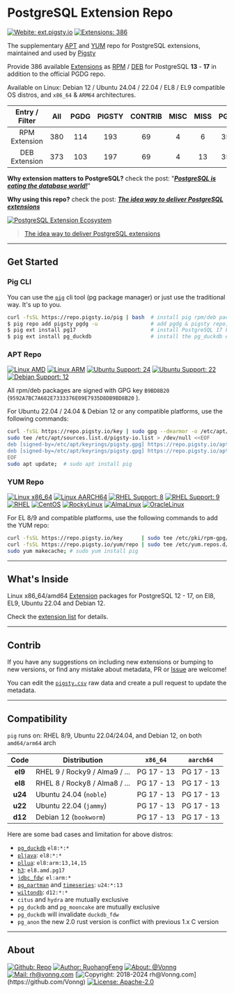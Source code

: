 # PostgreSQL Extension Repo

[![Webite: ext.pigsty.io](https://img.shields.io/badge/website-ext.pigsty.io-slategray?style=flat&logo=cilium&logoColor=white)](https://ext.pigsty.io)
[![Extensions: 386](https://img.shields.io/badge/extensions-386-%233E668F?style=flat&logo=postgresql&logoColor=white&labelColor=3E668F)](https://pigsty.io/docs/pgext/list)

The supplementary [APT](#apt-repo) and [YUM](#yum-repo) repo for PostgreSQL extensions, maintained and used by [Pigsty](https://www.pigsty.io)

Provide 386 available [Extensions](https://ext.pigsty.io/#/list) as [RPM](https://ext.pigsty.io/#/rpm) / [DEB](https://ext.pigsty.io/#/deb) for PostgreSQL **13** - **17** in addition to the official PGDG repo.

Available on Linux: Debian 12 / Ubuntu 24.04 / 22.04 / EL8 / EL9 compatible OS distros, and `x86_64` & `ARM64` architectures.

|Entry / Filter | All | PGDG | PIGSTY | CONTRIB | MISC | MISS | PG17 | PG16 | PG15 | PG14 | PG13|
|:----:|:----:|:----:|:----:|:----:|:----:|:----:|:----:|:----:|:----:|:----:|:----:|
| RPM Extension | 380 | 114 | 193 | 69 | 4 | 6 | 356 | 375 | 378 | 366 | 347 |
| DEB Extension | 373 | 103 | 197 | 69 | 4 | 13 | 354 | 368 | 371 | 364 | 344 |

**Why extension matters to PostgreSQL?** check the post: "[***PostgreSQL is eating the database world!***](https://medium.com/@fengruohang/postgres-is-eating-the-database-world-157c204dcfc4)"

**Why using this repo?** check the post: [***The idea way to deliver PostgreSQL extensions***](https://medium.com/@fengruohang/the-idea-way-to-deliver-postgresql-extensions-35646464bb71)

[![PostgreSQL Extension Ecosystem](https://pigsty.io/img/pigsty/ecosystem.jpg)](https://medium.com/@fengruohang/postgres-is-eating-the-database-world-157c204dcfc4)

> [The idea way to deliver PostgreSQL extensions](https://medium.com/@fengruohang/the-idea-way-to-deliver-postgresql-extensions-35646464bb71)

-------

## Get Started

### Pig CLI

You can use the [`pig`](/pig) cli tool (pg package manager) or just use the traditional way. It's up to you.

```bash
curl -fsSL https://repo.pigsty.io/pig | bash  # install pig rpm/deb package
$ pig repo add pigsty pgdg -u                 # add pgdg & pigsty repo, update cache      
$ pig ext install pg17                        # install PostgreSQL 17 kernels with PGDG native packages
$ pig ext install pg_duckdb                   # install the pg_duckdb extension (for current pg17)
```

### APT Repo

[![Linux AMD](https://img.shields.io/badge/Linux-AMD64-%%23FCC624?style=flat&logo=linux&labelColor=FCC624&logoColor=black)](https://pigsty.io/docs/node)
[![Linux ARM](https://img.shields.io/badge/Linux-ARM64-%%23FCC624?style=flat&logo=linux&labelColor=FCC624&logoColor=black)](https://pigsty.io/docs/node)
[![Ubuntu Support: 24](https://img.shields.io/badge/Ubuntu-24/noble-%%23E95420?style=flat&logo=ubuntu&logoColor=%%23E95420)](https://pigsty.io/docs/pgext/list/deb/)
[![Ubuntu Support: 22](https://img.shields.io/badge/Ubuntu-22/jammy-%%23E95420?style=flat&logo=ubuntu&logoColor=%%23E95420)](https://pigsty.io/docs/pgext/list/deb/)
[![Debian Support: 12](https://img.shields.io/badge/Debian-12/bookworm-%%23A81D33?style=flat&logo=debian&logoColor=%%23A81D33)](https://pigsty.io/docs/reference/compatibility/)

All rpm/deb packages are signed with GPG key `B9BD8B20` (`9592A7BC7A682E7333376E09E7935D8DB9BD8B20` ).

For Ubuntu 22.04 / 24.04 & Debian 12 or any compatible platforms, use the following commands:

```bash
curl -fsSL https://repo.pigsty.io/key | sudo gpg --dearmor -o /etc/apt/keyrings/pigsty.gpg  # add gpg key
sudo tee /etc/apt/sources.list.d/pigsty-io.list > /dev/null <<EOF
deb [signed-by=/etc/apt/keyrings/pigsty.gpg] https://repo.pigsty.io/apt/infra generic main 
deb [signed-by=/etc/apt/keyrings/pigsty.gpg] https://repo.pigsty.io/apt/pgsql/$(lsb_release -cs) $(lsb_release -cs) main
EOF
sudo apt update;  # sudo apt install pig
```

### YUM Repo

[![Linux x86_64](https://img.shields.io/badge/Linux-x86_64-%%23FCC624?style=flat&logo=linux&labelColor=FCC624&logoColor=black)](https://pigsty.io/docs/node)
[![Linux AARCH64](https://img.shields.io/badge/Linux-Aarch64-%%23FCC624?style=flat&logo=linux&labelColor=FCC624&logoColor=black)](https://pigsty.io/docs/node)
[![RHEL Support: 8](https://img.shields.io/badge/EL-8-red?style=flat&logo=redhat&logoColor=red)](https://pigsty.io/docs/pgext/list/rpm/)
[![RHEL Support: 9](https://img.shields.io/badge/EL-9-red?style=flat&logo=redhat&logoColor=red)](https://pigsty.io/docs/pgext/list/rpm/)
[![RHEL](https://img.shields.io/badge/RHEL-slategray?style=flat&logo=redhat&logoColor=red)](https://pigsty.io/docs/pgext/list/rpm/)
[![CentOS](https://img.shields.io/badge/CentOS-slategray?style=flat&logo=centos&logoColor=%%23262577)](https://almalinux.org/)
[![RockyLinux](https://img.shields.io/badge/RockyLinux-slategray?style=flat&logo=rockylinux&logoColor=%%2310B981)](https://almalinux.org/)
[![AlmaLinux](https://img.shields.io/badge/AlmaLinux-slategray?style=flat&logo=almalinux&logoColor=black)](https://almalinux.org/)
[![OracleLinux](https://img.shields.io/badge/OracleLinux-slategray?style=flat&logo=oracle&logoColor=%%23F80000)](https://almalinux.org/)

For EL 8/9 and compatible platforms, use the following commands to add the YUM repo:

```bash
curl -fsSL https://repo.pigsty.io/key      | sudo tee /etc/pki/rpm-gpg/RPM-GPG-KEY-pigsty >/dev/null  # add gpg key
curl -fsSL https://repo.pigsty.io/yum/repo | sudo tee /etc/yum.repos.d/pigsty.repo        >/dev/null  # add repo file
sudo yum makecache; # sudo yum install pig 
```


-------

## What's Inside

Linux x86_64/amd64 [Extension](/list) packages for PostgreSQL 12 - 17, on El8, EL9, Ubuntu 22.04 and Debian 12.

Check the [extension list](https://ext.pigsty.io/#/list) for details.


----------------

## Contrib

If you have any suggestions on including new extensions or bumping to new versions, or find any mistake about metadata,
PR or [Issue](https://github.com/pgsty/extension/issues/new) are welcome!

You can edit the [`pigsty.csv`](https://github.com/pgsty/extension/blob/main/data/pigsty.csv) raw data and create a pull
request to update the metadata.


--------

## Compatibility

`pig` runs on: RHEL 8/9, Ubuntu 22.04/24.04, and Debian 12, on both `amd64/arm64` arch

|  Code   | Distribution                   |  `x86_64`  | `aarch64`  |
|:-------:|--------------------------------|:----------:|:----------:|
| **el9** | RHEL 9 / Rocky9 / Alma9  / ... | PG 17 - 13 | PG 17 - 13 |
| **el8** | RHEL 8 / Rocky8 / Alma8 / ...  | PG 17 - 13 | PG 17 - 13 |
| **u24** | Ubuntu 24.04 (`noble`)         | PG 17 - 13 | PG 17 - 13 |
| **u22** | Ubuntu 22.04 (`jammy`)         | PG 17 - 13 | PG 17 - 13 |
| **d12** | Debian 12 (`bookworm`)         | PG 17 - 13 | PG 17 - 13 |

Here are some bad cases and limitation for above distros:

- [`pg_duckdb`](https://ext.pigsty.io/#/pg_duckdb) `el8:*:*`
- [`pljava`](https://ext.pigsty.io/#/pljava): `el8:*:*`
- [`pllua`](https://ext.pigsty.io/#/pllua): `el8:arm:13,14,15`
- [`h3`](https://ext.pigsty.io/#/h3): `el8.amd.pg17`
- [`jdbc_fdw`](https://ext.pigsty.io/#/jdbc_fdw): `el:arm:*`
- [`pg_partman`](https://ext.pigsty.io/#/pg_partman) and [`timeseries`](https://ext.pigsty.io/#/timeseries): `u24:*:13`
- [`wiltondb`](https://ext.pigsty.io/#/wiltondb): `d12:*:*`
- `citus` and `hydra` are mutually exclusive
- `pg_duckdb` and `pg_mooncake` are mutually exclusive
- `pg_duckdb` will invalidate `duckdb_fdw`
- `pg_anon` the new 2.0 rust version is conflict with previous 1.x C version

----------------

## About

[![Github: Repo](https://img.shields.io/badge/GitHub-Repo-slategray?style=flat&logo=github&logoColor=black)](https://github.com/pgsty/extension)
[![Author: RuohangFeng](https://img.shields.io/badge/Author-Ruohang_Feng-steelblue?style=flat)](https://vonng.com/)
[![About: @Vonng](https://img.shields.io/badge/%40Vonng-steelblue?style=flat)](https://vonng.com/en/)
[![Mail: rh@vonng.com](https://img.shields.io/badge/rh%40vonng.com-steelblue?style=flat)](mailto:rh@vonng.com)
[![Copyright: 2018-2024 rh@Vonng.com](https://img.shields.io/badge/Copyright-2018--2024_(rh%40vonng.com)-red?logo=c&color=steelblue)](https://github.com/Vonng)
[![License: Apache-2.0](https://img.shields.io/badge/License-Apache2.0-steelblue?style=flat&logo=opensourceinitiative&logoColor=green)](https://pigsty.io/docs/about/license/)